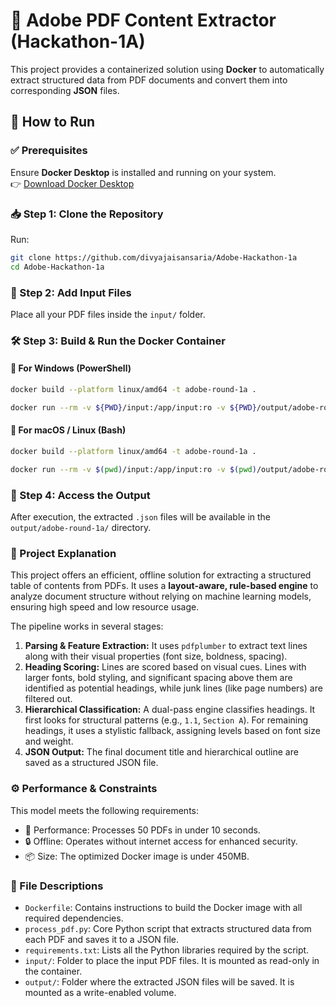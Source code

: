 # 📄 Adobe PDF Content Extractor (Hackathon-1A)

This project provides a containerized solution using **Docker** to automatically extract structured data from PDF documents and convert them into corresponding **JSON** files.

## 🚀 How to Run

### ✅ Prerequisites

Ensure **Docker Desktop** is installed and running on your system.  
👉 [Download Docker Desktop](https://www.docker.com/products/docker-desktop/)

### 📥 Step 1: Clone the Repository

Run:  
```bash
git clone https://github.com/divyajaisansaria/Adobe-Hackathon-1a
cd Adobe-Hackathon-1a
```
### 📂 Step 2: Add Input Files

Place all your PDF files inside the `input/` folder.

### 🛠️ Step 3: Build & Run the Docker Container

#### 🔷 For Windows (PowerShell)
```bash
docker build --platform linux/amd64 -t adobe-round-1a .

```
```bash
docker run --rm -v ${PWD}/input:/app/input:ro -v ${PWD}/output/adobe-round-1a/:/app/output --network none adobe-round-1a

```

#### 🔶 For macOS / Linux (Bash)
```bash
docker build --platform linux/amd64 -t adobe-round-1a .

```
```bash
docker run --rm -v $(pwd)/input:/app/input:ro -v $(pwd)/output/adobe-round-1a/:/app/output --network none adobe-round-1a

```
### 📁 Step 4: Access the Output

After execution, the extracted `.json` files will be available in the `output/adobe-round-1a/` directory.

### 🧠 Project Explanation

This project offers an efficient, offline solution for extracting a structured table of contents from PDFs. It uses a **layout-aware, rule-based engine** to analyze document structure without relying on machine learning models, ensuring high speed and low resource usage.

The pipeline works in several stages:

1.  **Parsing & Feature Extraction:** It uses `pdfplumber` to extract text lines along with their visual properties (font size, boldness, spacing).
2.  **Heading Scoring:** Lines are scored based on visual cues. Lines with larger fonts, bold styling, and significant spacing above them are identified as potential headings, while junk lines (like page numbers) are filtered out.
3.  **Hierarchical Classification:** A dual-pass engine classifies headings. It first looks for structural patterns (e.g., `1.1`, `Section A`). For remaining headings, it uses a stylistic fallback, assigning levels based on font size and weight.
4.  **JSON Output:** The final document title and hierarchical outline are saved as a structured JSON file.

### ⚙️ Performance & Constraints
This model meets the following requirements:

- 🚀 Performance: Processes 50 PDFs in under 10 seconds.
- 🔒 Offline: Operates without internet access for enhanced security.
- 📦 Size: The optimized Docker image is under 450MB.

### 📄 File Descriptions

- `Dockerfile`: Contains instructions to build the Docker image with all required dependencies.
- `process_pdf.py`: Core Python script that extracts structured data from each PDF and saves it to a JSON file.
- `requirements.txt`: Lists all the Python libraries required by the script.
- `input/`: Folder to place the input PDF files. It is mounted as read-only in the container.
- `output/`: Folder where the extracted JSON files will be saved. It is mounted as a write-enabled volume.
